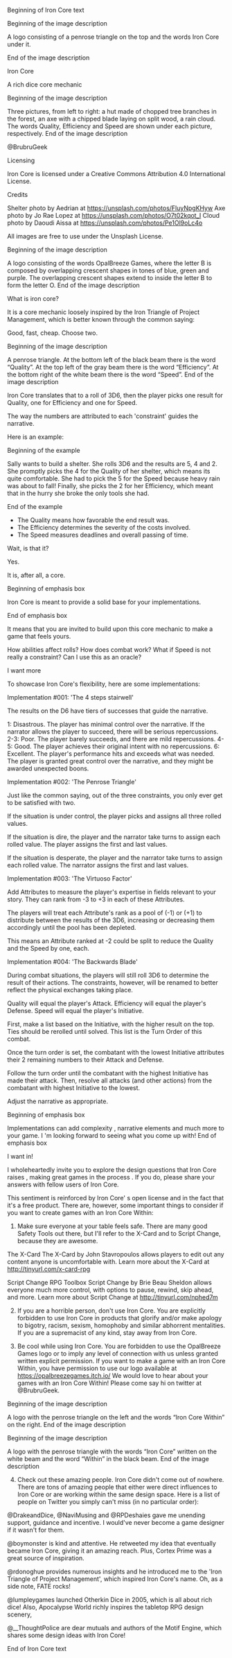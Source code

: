 ﻿Beginning of Iron Core text


Beginning of the image description


A logo consisting of a penrose triangle on the top and the words Iron Core under it.


End of the image description


Iron Core


A rich dice core mechanic


Beginning of the image description


Three pictures, from left to right: a hut made of chopped tree branches in the forest, an axe with a chipped blade laying on split wood, a rain cloud.
The words Quality, Efficiency and Speed are shown under each picture, respectively.
End of the image description




@BrubruGeek


Licensing


Iron Core is licensed under a Creative Commons Attribution 4.0 International License.


Credits


Shelter photo by Aedrian at https://unsplash.com/photos/FluyNpgKHyw
Axe photo by Jo Rae Lopez at https://unsplash.com/photos/O7t02kqot_I
Cloud photo by Daoudi Aissa at https://unsplash.com/photos/Pe1Ol9oLc4o


All images are free to use under the Unsplash License.




Beginning of the image description


A logo consisting of the words OpalBreeze Games, where the letter B is composed by overlapping crescent shapes in tones of blue, green and purple. The overlapping crescent shapes extend to inside the letter B to form the letter O.
End of the image description


What is iron core?


It is a core mechanic loosely inspired by the Iron Triangle of Project Management, which is better known through the common saying:


Good, fast, cheap. Choose two.


Beginning of the image description


A penrose triangle. At the bottom left of the black beam there is the word “Quality”. At the top left of the gray beam there is the word “Efficiency”. At the bottom right of the white beam there is the word “Speed”.
End of the image description






Iron Core translates that to a roll of 3D6, then the player picks one result for Quality, one for Efficiency and one for Speed.


The way the numbers are attributed to each 'constraint' guides the narrative.


Here is an example:


Beginning of the example


Sally wants to build a shelter.
She rolls 3D6 and the results are 5, 4 and 2.
She promptly picks the 4 for the Quality of her shelter, which means its quite comfortable.
She had to pick the 5 for the Speed because heavy rain was about to fall!
Finally, she picks the 2 for her Efficiency, which meant that in the hurry she broke the only tools she had.


End of the example


* The Quality means how favorable the end result was.
* The Efficiency determines the severity of the costs involved.
* The Speed measures deadlines and overall passing of time.


Wait, is that it?


Yes.


It is, after all, a core.


Beginning of emphasis box


Iron Core is meant to provide a solid base for your implementations.


End of emphasis box


It means that you are invited to build upon this core mechanic to make a game that feels yours.


How abilities affect rolls? How does combat work? What if Speed is not really a constraint? Can I use this as an oracle?






I want more


To showcase Iron Core's flexibility, here are some implementations:


Implementation #001: 'The 4 steps stairwell'


The results on the D6 have tiers of successes that guide the narrative.


1: Disastrous. The player has minimal control over the narrative. If the narrator allows the player to succeed, there will be serious repercussions.
2-3: Poor. The player barely succeeds, and there are mild repercussions.
4-5: Good. The player achieves their original intent with no repercussions.
6: Excellent. The player's performance hits and exceeds what was needed. The player is granted great control over the narrative, and they might be awarded unexpected boons.


Implementation #002: 'The Penrose Triangle'


Just like the common saying, out of the three constraints, you only ever get to be satisfied with two.


If the situation is under control, the player picks and assigns all three rolled values.


If the situation is dire, the player and the narrator take turns to assign each rolled value. The player assigns the first and last values.


If the situation is desperate, the player and the narrator take turns to assign each rolled value. The narrator assigns the first and last values.


Implementation #003: 'The Virtuoso Factor'


Add Attributes to measure the player's expertise in fields relevant to your story. They can rank from -3 to +3 in each of these Attributes.


The players will treat each Attribute's rank as a pool of (-1) or (+1) to distribute between the results of the 3D6, increasing or decreasing them accordingly until the pool has been depleted.


This means an Attribute ranked at -2 could be split to reduce the Quality and the Speed by one, each.


Implementation #004: 'The Backwards Blade'


During combat situations, the players will still roll 3D6 to determine the result of their actions. The constraints, however, will be renamed to better reflect the physical exchanges taking place.


Quality will equal the player's Attack.
Efficiency will equal the player's Defense.
Speed will equal the player's Initiative.


First, make a list based on the Initiative, with the higher result on the top. Ties should be rerolled until solved. This list is the Turn Order of this combat.


Once the turn order is set, the combatant with the lowest Initiative attributes their 2 remaining numbers to their Attack and Defense.


Follow the turn order until the combatant with the highest Initiative has made their attack. Then, resolve all attacks (and other actions) from the combatant with highest Initiative to the lowest.


Adjust the narrative as appropriate.


Beginning of emphasis box


Implementations can add complexity , narrative elements and much more to your game.
I 'm looking forward to seeing what you come up with!
End of emphasis box


I want in!


I wholeheartedly invite you to explore the design questions that Iron Core raises , making great games in the process . If you do, please share your answers with fellow users of Iron Core.


This sentiment is reinforced by Iron Core' s open license and in the fact that it's a free product. There are, however, some important things to consider if you want to create games with an Iron Core Within:




1) Make sure everyone at your table feels safe.
There are many good Safety Tools out there, but I'll refer to the X-Card and to Script Change, because they are awesome.


The X-Card
The X-Card by John Stavropoulos allows players to edit out any content anyone is uncomfortable with. Learn more about the X-Card at http://tinyurl.com/x-card-rpg


Script Change RPG Toolbox
Script Change by Brie Beau Sheldon allows everyone much more control, with options to pause, rewind, skip ahead, and more. Learn more about Script Change at http://tinyurl.com/nphed7m


2) If you are a horrible person, don't use Iron Core.
You are explicitly forbidden to use Iron Core in products that glorify and/or make apology to bigotry, racism, sexism, homophoby and similar abhorrent mentalities. If you are a supremacist of any kind, stay away from Iron Core.


3) Be cool while using Iron Core.
You are forbidden to use the OpalBreeze Games logo or to imply any level of connection with us unless granted written explicit permission. If you want to make a game with an Iron Core Within, you have permission to use our logo available at
https://opalbreezegames.itch.io/
We would love to hear about your games with an Iron Core Within! Please come say hi on twitter at @BrubruGeek.




Beginning of the image description


A logo with the penrose triangle on the left and the words “Iron Core Within” on the right.
End of the image description


Beginning of the image description


A logo with the penrose triangle with the words “Iron Core” written on the white beam and the word “Within” in the black beam.
End of the image description




4) Check out these amazing people.
Iron Core didn't come out of nowhere. There are tons of amazing people that either were direct influences to Iron Core or are working within the same design space. Here is a list of people on Twitter you simply can't miss (in no particular order):


@DrakeandDice, @NaviMusing and @RPDeshaies gave me unending support, guidance and incentive. I would've never become a game designer if it wasn't for them.


@boymonster is kind and attentive. He retweeted my idea that eventually became Iron Core, giving it an amazing reach. Plus, Cortex Prime was a great source of inspiration.


@rdonoghue provides numerous insights and he introduced me to the 'Iron Triangle of Project Management', which inspired Iron Core's name. Oh, as a side note, FATE rocks!


@lumpleygames launched Otherkin Dice in 2005, which is all about rich dice! Also, Apocalypse World richly inspires the tabletop RPG design scenery,


@__ThoughtPolice are dear mutuals and authors of the Motif Engine, which shares some design ideas with Iron Core!






End of Iron Core text
